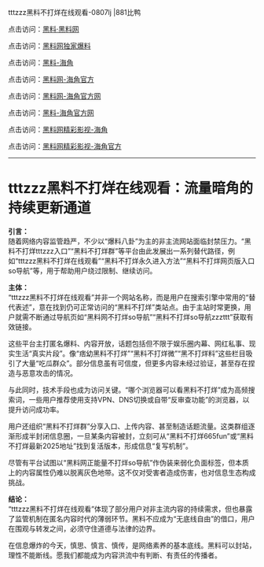 tttzzz黑料不打烊在线观看-0807lj |881比鸭

点击访问：<a href="https://heiliaolvzlu3.pages.dev">黑料·黑料网</a>

点击访问：<a href="https://heiliaoyvnrda.pages.dev">黑料网独家爆料</a>

点击访问：<a href="https://heiliaoxrq8i9.pages.dev">黑料-海角</a>

点击访问：<a href="https://heiliao5s28gk.pages.dev">黑料网-海角官方</a>

点击访问：<a href="https://heiliaokof3cy.pages.dev">黑料网-海角官方网</a>

点击访问：<a href="https://heiliao9wsbg3.pages.dev">黑料-海角官方网</a>

点击访问：<a href="https://heiliaoryrhyu.pages.dev">黑料网精彩影视-海角</a>

点击访问：<a href="https://heiliaotlyq53.pages.dev">黑料网精彩影视-海角官方</a>

---

# tttzzz黑料不打烊在线观看：流量暗角的持续更新通道

**引言：**  
随着网络内容监管趋严，不少以“爆料八卦”为主的非主流网站面临封禁压力。“黑料不打烊tttzzz入口”“黑料不打烊群”等平台由此发展出一系列替代路径，例如“tttzzz黑料不打烊在线观看”“黑料不打烊永久进入方法”“黑料不打烊网页版入口so导航”等，用于帮助用户绕过限制、继续访问。

**主体：**  
“tttzzz黑料不打烊在线观看”并非一个网站名称，而是用户在搜索引擎中常用的“替代表述”，意在找到仍可正常访问的“黑料不打烊”类站点。由于主站时常更换，用户就需不断通过导航页如“黑料网不打烊so导航”“黑料不打烊so导航zzzttt”获取有效链接。

这些平台主打匿名爆料、内容开放，话题包括但不限于娱乐圈内幕、网红私事、现实生活“真实片段”。像“痞幼黑料不打烊”“黑料不打烊微”“黑不打烊料”这些栏目吸引了大量“吃瓜群众”。部分信息虽有可信度，但更多内容未经过验证，甚至存在捏造与恶意攻击的情况。

与此同时，技术手段也成为访问关键。“哪个浏览器可以看黑料不打烊”成为高频搜索词，一些用户推荐使用支持VPN、DNS切换或自带“反审查功能”的浏览器，以提升访问成功率。

用户还组织“黑料不打烊群”分享入口、上传内容、甚至制造话题流量。这类群组逐渐形成半封闭信息圈，一旦某条内容被封，立刻可从“黑料不打烊665fun”或“黑料不打烊最新2025地址”找到复活版本，形成信息“复写机制”。

尽管有平台试图以“黑料网正能量不打烊so导航”作伪装来弱化负面标签，但本质上的内容属性仍难以脱离灰色地带。这不仅对受害者造成伤害，也对信息生态构成挑战。

**结论：**  
“tttzzz黑料不打烊在线观看”体现了部分用户对非主流内容的持续需求，但也暴露了监管机制在匿名内容时代的薄弱环节。黑料不应成为“无底线自由”的借口，用户在围观与转发之间，必须守住道德与法律的边界。

在信息爆炸的今天，慎思、慎言、慎传，是网络素养的基本底线。黑料可以封站，理性不能断线。愿我们都能成为内容洪流中有判断、有责任的传播者。
